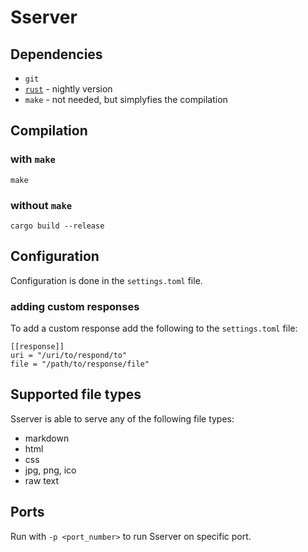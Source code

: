 # Sserver

## Dependencies
+ `git`
+ [`rust`](https://www.rust-lang.org/tools/install) - nightly version
+ `make` - not needed, but simplyfies the compilation

## Compilation
### with `make`
```shell
make
```
### without `make`
```shell
cargo build --release
```

## Configuration
Configuration is done in the `settings.toml` file.
### adding custom responses
To add a custom response add the following to the `settings.toml` file:
```
[[response]]
uri = "/uri/to/respond/to"
file = "/path/to/response/file"
```

## Supported file types
Sserver is able to serve any of the following file types:
+ markdown
+ html
+ css
+ jpg, png, ico
+ raw text

## Ports
Run with `-p <port_number>` to run Sserver on specific port.

